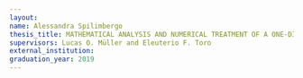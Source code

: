 ```yaml
---
layout:
name: Alessandra Spilimbergo
thesis_title: MATHEMATICAL ANALYSIS AND NUMERICAL TREATMENT OF A ONE-DIMENSIONAL BLOOD FLOW MODEL WITH DISCONTINUOUS PROPERTIES AND PASSIVE SCALAR TRANSPORT APPLIED TO NETWORKS OF VESSELS
supervisors: Lucas O. Müller and Eleuterio F. Toro
external_institution: 
graduation_year: 2019
---
```


